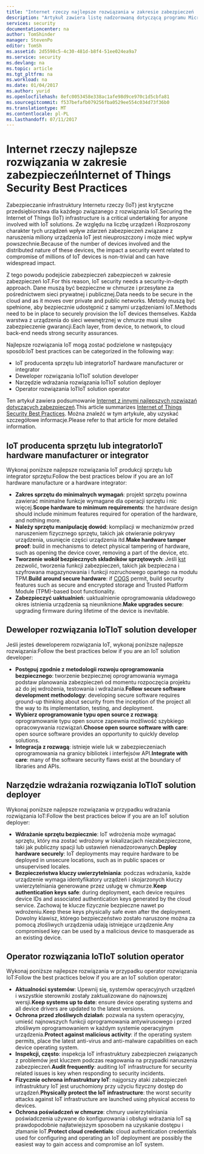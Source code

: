 ```yaml
---
title: "Internet rzeczy najlepsze rozwiązania w zakresie zabezpieczeń | Dokumentacja firmy Microsoft"
description: "Artykuł zawiera listę nadzorowaną dotyczącą programu Microsoft Internet rzeczy najlepsze rozwiązania i ogólne zalecenia."
services: security
documentationcenter: na
author: TomShinder
manager: StevenPo
editor: TomSh
ms.assetid: 2d5598c5-4c30-481d-b8f4-51ee024ea9a7
ms.service: security
ms.devlang: na
ms.topic: article
ms.tgt_pltfrm: na
ms.workload: na
ms.date: 01/04/2017
ms.author: yurid
ms.openlocfilehash: 8efc0053458e338ac1afe98d9ce970c1d5cbfa81
ms.sourcegitcommit: f537befafb079256fba0529ee554c034d73f36b0
ms.translationtype: MT
ms.contentlocale: pl-PL
ms.lasthandoff: 07/11/2017
---
```

# <a name="internet-of-things-security-best-practices"></a><span data-ttu-id="c1635-103">Internet rzeczy najlepsze rozwiązania w zakresie zabezpieczeń</span><span class="sxs-lookup"><span data-stu-id="c1635-103">Internet of Things Security Best Practices</span></span>
<span data-ttu-id="c1635-104">Zabezpieczanie infrastruktury Internetu rzeczy (IoT) jest krytyczne przedsiębiorstwa dla każdego związanego z rozwiązania IoT.</span><span class="sxs-lookup"><span data-stu-id="c1635-104">Securing the Internet of Things (IoT) infrastructure is a critical undertaking for anyone involved with IoT solutions.</span></span> <span data-ttu-id="c1635-105">Ze względu na liczbę urządzeń i Rozproszony charakter tych urządzeń wpływ zdarzeń zabezpieczeń związane z naruszenia miliony urządzenia IoT jest nieuproszczony i może mieć wpływ powszechnie.</span><span class="sxs-lookup"><span data-stu-id="c1635-105">Because of the number of devices involved and the distributed nature of these devices, the impact a security event related to compromise of millions of IoT devices is non-trivial and can have widespread impact.</span></span>

<span data-ttu-id="c1635-106">Z tego powodu podejście zabezpieczeń zabezpieczeń w zakresie zabezpieczeń IoT.</span><span class="sxs-lookup"><span data-stu-id="c1635-106">For this reason, IoT security needs a security-in-depth approach.</span></span> <span data-ttu-id="c1635-107">Dane muszą być bezpieczne w chmurze i przesyłane za pośrednictwem sieci prywatnej i publicznej.</span><span class="sxs-lookup"><span data-stu-id="c1635-107">Data needs to be secure in the cloud and as it moves over private and public networks.</span></span> <span data-ttu-id="c1635-108">Metody muszą być spełnione, aby bezpiecznie udostępnić z samymi urządzeniami IoT.</span><span class="sxs-lookup"><span data-stu-id="c1635-108">Methods need to be in place to securely provision the IoT devices themselves.</span></span> <span data-ttu-id="c1635-109">Każda warstwa z urządzenia do sieci wewnętrznej w chmurze musi silne zabezpieczenie gwarancji.</span><span class="sxs-lookup"><span data-stu-id="c1635-109">Each layer, from device, to network, to cloud back-end needs strong security assurances.</span></span>

<span data-ttu-id="c1635-110">Najlepsze rozwiązania IoT mogą zostać podzielone w następujący sposób:</span><span class="sxs-lookup"><span data-stu-id="c1635-110">IoT best practices can be categorized in the following way:</span></span>

* <span data-ttu-id="c1635-111">IoT producenta sprzętu lub integrator</span><span class="sxs-lookup"><span data-stu-id="c1635-111">IoT hardware manufacturer or integrator</span></span>
* <span data-ttu-id="c1635-112">Deweloper rozwiązania IoT</span><span class="sxs-lookup"><span data-stu-id="c1635-112">IoT solution developer</span></span>
* <span data-ttu-id="c1635-113">Narzędzie wdrażania rozwiązania IoT</span><span class="sxs-lookup"><span data-stu-id="c1635-113">IoT solution deployer</span></span>
* <span data-ttu-id="c1635-114">Operator rozwiązania IoT</span><span class="sxs-lookup"><span data-stu-id="c1635-114">IoT solution operator</span></span>

<span data-ttu-id="c1635-115">Ten artykuł zawiera podsumowanie [Internet z innymi najlepszych rozwiązań dotyczących zabezpieczeń](../iot-suite/iot-security-best-practices.md).</span><span class="sxs-lookup"><span data-stu-id="c1635-115">This article summarizes [Internet of Things Security Best Practices](../iot-suite/iot-security-best-practices.md).</span></span> <span data-ttu-id="c1635-116">Można znaleźć w tym artykule, aby uzyskać szczegółowe informacje.</span><span class="sxs-lookup"><span data-stu-id="c1635-116">Please refer to that article for more detailed information.</span></span>

## <a name="iot-hardware-manufacturer-or-integrator"></a><span data-ttu-id="c1635-117">IoT producenta sprzętu lub integrator</span><span class="sxs-lookup"><span data-stu-id="c1635-117">IoT hardware manufacturer or integrator</span></span>
<span data-ttu-id="c1635-118">Wykonaj poniższe najlepsze rozwiązania IoT produkcji sprzętu lub integrator sprzętu:</span><span class="sxs-lookup"><span data-stu-id="c1635-118">Follow the best practices below if you are an IoT hardware manufacture or a hardware integrator:</span></span>

* <span data-ttu-id="c1635-119">**Zakres sprzętu do minimalnych wymagań**: projekt sprzętu powinna zawierać minimalne funkcje wymagane dla operacji sprzętu i nic więcej.</span><span class="sxs-lookup"><span data-stu-id="c1635-119">**Scope hardware to minimum requirements**: the hardware design should include minimum features required for operation of the hardware, and nothing more.</span></span> 
* <span data-ttu-id="c1635-120">**Należy sprzętu manipulację dowód**: kompilacji w mechanizmów przed naruszeniem fizycznego sprzętu, takich jak otwieranie pokrywy urządzenia, usunięcie części urządzenia itd.</span><span class="sxs-lookup"><span data-stu-id="c1635-120">**Make hardware tamper proof**: build in mechanisms to detect physical tampering of hardware, such as opening the device cover, removing a part of the device, etc.</span></span> 
* <span data-ttu-id="c1635-121">**Tworzenie wokół bezpiecznych składników sprzętowych**: Jeśli [kst](https://en.wikipedia.org/wiki/Cost_of_goods_sold) zezwolić, tworzenia funkcji zabezpieczeń, takich jak bezpieczna i szyfrowana magazynowania i funkcji rozruchowego opartego na modułu TPM.</span><span class="sxs-lookup"><span data-stu-id="c1635-121">**Build around secure hardware**: if [COGS](https://en.wikipedia.org/wiki/Cost_of_goods_sold) permit, build security features such as secure and encrypted storage and Trusted Platform Module (TPM)-based boot functionality.</span></span>
* <span data-ttu-id="c1635-122">**Zabezpieczyć uaktualnień**: uaktualnienie oprogramowania układowego okres istnienia urządzenia są nieuniknione.</span><span class="sxs-lookup"><span data-stu-id="c1635-122">**Make upgrades secure**: upgrading firmware during lifetime of the device is inevitable.</span></span>

## <a name="iot-solution-developer"></a><span data-ttu-id="c1635-123">Deweloper rozwiązania IoT</span><span class="sxs-lookup"><span data-stu-id="c1635-123">IoT solution developer</span></span>
<span data-ttu-id="c1635-124">Jeśli jesteś deweloperem rozwiązania IoT, wykonaj poniższe najlepsze rozwiązania:</span><span class="sxs-lookup"><span data-stu-id="c1635-124">Follow the best practices below if you are an IoT solution developer:</span></span>

* <span data-ttu-id="c1635-125">**Postępuj zgodnie z metodologii rozwoju oprogramowania bezpiecznego**: tworzenie bezpiecznej oprogramowania wymaga podstaw planowania zabezpieczeń od momentu rozpoczęcia projektu aż do jej wdrożenia, testowania i wdrażania.</span><span class="sxs-lookup"><span data-stu-id="c1635-125">**Follow secure software development methodology**: developing secure software requires ground-up thinking about security from the inception of the project all the way to its implementation, testing, and deployment.</span></span>
* <span data-ttu-id="c1635-126">**Wybierz oprogramowanie typu open source z rozwagą**: oprogramowanie typu open source zapewnia możliwość szybkiego opracowywania rozwiązań.</span><span class="sxs-lookup"><span data-stu-id="c1635-126">**Choose open source software with care**: open source software provides an opportunity to quickly develop solutions.</span></span>
* <span data-ttu-id="c1635-127">**Integracja z rozwagą**: istnieje wiele luk w zabezpieczeniach oprogramowania na granicy bibliotek i interfejsów API.</span><span class="sxs-lookup"><span data-stu-id="c1635-127">**Integrate with care**: many of the software security flaws exist at the boundary of libraries and APIs.</span></span> 

## <a name="iot-solution-deployer"></a><span data-ttu-id="c1635-128">Narzędzie wdrażania rozwiązania IoT</span><span class="sxs-lookup"><span data-stu-id="c1635-128">IoT solution deployer</span></span>
<span data-ttu-id="c1635-129">Wykonaj poniższe najlepsze rozwiązania w przypadku wdrażania rozwiązania IoT:</span><span class="sxs-lookup"><span data-stu-id="c1635-129">Follow the best practices below if you are an IoT solution deployer:</span></span>

* <span data-ttu-id="c1635-130">**Wdrażanie sprzętu bezpiecznie**: IoT wdrożenia może wymagać sprzętu, który ma zostać wdrożony w lokalizacjach niezabezpieczone, taki jak publiczny spacji lub ustawień nienadzorowanych.</span><span class="sxs-lookup"><span data-stu-id="c1635-130">**Deploy hardware securely**: IoT deployments may require hardware to be deployed in unsecure locations, such as in public spaces or unsupervised locales.</span></span>
* <span data-ttu-id="c1635-131">**Bezpieczeństwa kluczy uwierzytelniania**: podczas wdrażania, każde urządzenie wymaga identyfikatory urządzeń i skojarzonych kluczy uwierzytelniania generowane przez usługę w chmurze.</span><span class="sxs-lookup"><span data-stu-id="c1635-131">**Keep authentication keys safe**: during deployment, each device requires device IDs and associated authentication keys generated by the cloud service.</span></span> <span data-ttu-id="c1635-132">Zachowaj te klucze fizycznie bezpieczne nawet po wdrożeniu.</span><span class="sxs-lookup"><span data-stu-id="c1635-132">Keep these keys physically safe even after the deployment.</span></span> <span data-ttu-id="c1635-133">Dowolny klawisz, którego bezpieczeństwo zostało naruszone można za pomocą złośliwych urządzenia udają istniejące urządzenie.</span><span class="sxs-lookup"><span data-stu-id="c1635-133">Any compromised key can be used by a malicious device to masquerade as an existing device.</span></span>

## <a name="iot-solution-operator"></a><span data-ttu-id="c1635-134">Operator rozwiązania IoT</span><span class="sxs-lookup"><span data-stu-id="c1635-134">IoT solution operator</span></span>
<span data-ttu-id="c1635-135">Wykonaj poniższe najlepsze rozwiązania w przypadku operator rozwiązania IoT:</span><span class="sxs-lookup"><span data-stu-id="c1635-135">Follow the best practices below if you are an IoT solution operator:</span></span>

* <span data-ttu-id="c1635-136">**Aktualności systemów**: Upewnij się, systemów operacyjnych urządzeń i wszystkie sterowniki zostały zaktualizowane do najnowszej wersji.</span><span class="sxs-lookup"><span data-stu-id="c1635-136">**Keep systems up to date**: ensure device operating systems and all device drivers are updated to the latest versions.</span></span> 
* <span data-ttu-id="c1635-137">**Ochrona przed złośliwych działań**: pozwala na system operacyjny, umieść najnowszych funkcji oprogramowania antywirusowego i przed złośliwym oprogramowaniem w każdym systemie operacyjnym urządzenia.</span><span class="sxs-lookup"><span data-stu-id="c1635-137">**Protect against malicious activity**: if the operating system permits, place the latest anti-virus and anti-malware capabilities on each device operating system.</span></span> 
* <span data-ttu-id="c1635-138">**Inspekcji, często**: inspekcja IoT infrastruktury zabezpieczeń związanych z problemów jest kluczem podczas reagowania na przypadki naruszenia zabezpieczeń.</span><span class="sxs-lookup"><span data-stu-id="c1635-138">**Audit frequently**: auditing IoT infrastructure for security related issues is key when responding to security incidents.</span></span>
* <span data-ttu-id="c1635-139">**Fizycznie ochrona infrastruktury IoT**: najgorszy ataki zabezpieczeń infrastruktury IoT jest uruchomiony przy użyciu fizyczny dostęp do urządzeń.</span><span class="sxs-lookup"><span data-stu-id="c1635-139">**Physically protect the IoT infrastructure**: the worst security attacks against IoT infrastructure are launched using physical access to devices.</span></span>
* <span data-ttu-id="c1635-140">**Ochrona poświadczeń w chmurze**: chmury uwierzytelniania poświadczenia używane do konfigurowania i obsługi wdrażania IoT są prawdopodobnie najłatwiejszym sposobem na uzyskanie dostępu i złamanie IoT.</span><span class="sxs-lookup"><span data-stu-id="c1635-140">**Protect cloud credentials**: cloud authentication credentials used for configuring and operating an IoT deployment are possibly the easiest way to gain access and compromise an IoT system.</span></span> 


